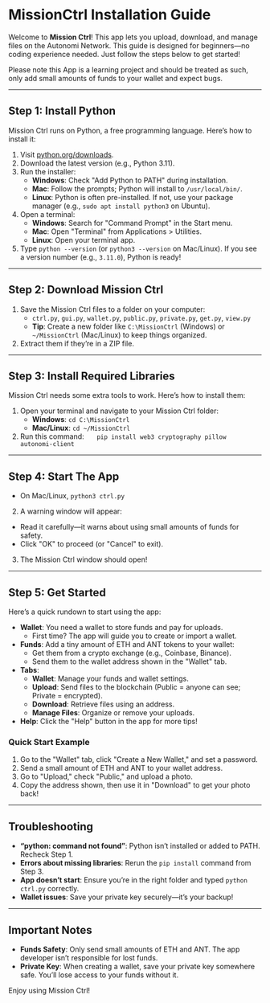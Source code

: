 # MissionCtrl Installation Guide

Welcome to **Mission Ctrl**! This app lets you upload, download, and manage files on the Autonomi Network. This guide is designed for beginners—no coding experience needed. Just follow the steps below to get started!

Please note this App is a learning project and should be treated as such, only add small amounts of funds to your wallet and expect bugs.

---

## Step 1: Install Python

Mission Ctrl runs on Python, a free programming language. Here’s how to install it:

1. Visit [python.org/downloads](https://www.python.org/downloads/).
2. Download the latest version (e.g., Python 3.11).
3. Run the installer:
   - **Windows**: Check "Add Python to PATH" during installation.
   - **Mac**: Follow the prompts; Python will install to `/usr/local/bin/`.
   - **Linux**: Python is often pre-installed. If not, use your package manager (e.g., `sudo apt install python3` on Ubuntu).
4. Open a terminal:
   - **Windows**: Search for "Command Prompt" in the Start menu.
   - **Mac**: Open "Terminal" from Applications > Utilities.
   - **Linux**: Open your terminal app.
5. Type `python --version` (or `python3 --version` on Mac/Linux). If you see a version number (e.g., `3.11.0`), Python is ready!

---

## Step 2: Download Mission Ctrl

1. Save the Mission Ctrl files to a folder on your computer:
   - `ctrl.py`, `gui.py`, `wallet.py`, `public.py`, `private.py`, `get.py`, `view.py`
   - **Tip**: Create a new folder like `C:\MissionCtrl` (Windows) or `~/MissionCtrl` (Mac/Linux) to keep things organized.
2. Extract them if they’re in a ZIP file.

---

## Step 3: Install Required Libraries

Mission Ctrl needs some extra tools to work. Here’s how to install them:

1. Open your terminal and navigate to your Mission Ctrl folder:
   - **Windows**: `cd C:\MissionCtrl`
   - **Mac/Linux**: `cd ~/MissionCtrl`
2. Run this command: `   pip install web3 cryptography pillow autonomi-client`

---

## Step 4: Start The App

- On Mac/Linux, `python3 ctrl.py`
2. A warning window will appear:
- Read it carefully—it warns about using small amounts of funds for safety.
- Click "OK" to proceed (or "Cancel" to exit).
3. The Mission Ctrl window should open!

---

## Step 5: Get Started

Here’s a quick rundown to start using the app:

- **Wallet**: You need a wallet to store funds and pay for uploads.
  - First time? The app will guide you to create or import a wallet.
- **Funds**: Add a tiny amount of ETH and ANT tokens to your wallet:
  - Get them from a crypto exchange (e.g., Coinbase, Binance).
  - Send them to the wallet address shown in the "Wallet" tab.
- **Tabs**:
  - **Wallet**: Manage your funds and wallet settings.
  - **Upload**: Send files to the blockchain (Public = anyone can see; Private = encrypted).
  - **Download**: Retrieve files using an address.
  - **Manage Files**: Organize or remove your uploads.
- **Help**: Click the "Help" button in the app for more tips!

### Quick Start Example
1. Go to the "Wallet" tab, click "Create a New Wallet," and set a password.
2. Send a small amount of ETH and ANT to your wallet address.
3. Go to "Upload," check "Public," and upload a photo.
4. Copy the address shown, then use it in "Download" to get your photo back!

---

## Troubleshooting

- **“python: command not found”**: Python isn’t installed or added to PATH. Recheck Step 1.
- **Errors about missing libraries**: Rerun the `pip install` command from Step 3.
- **App doesn’t start**: Ensure you’re in the right folder and typed `python ctrl.py` correctly.
- **Wallet issues**: Save your private key securely—it’s your backup!

---

## Important Notes

- **Funds Safety**: Only send small amounts of ETH and ANT. The app developer isn’t responsible for lost funds.
- **Private Key**: When creating a wallet, save your private key somewhere safe. You’ll lose access to your funds without it.

Enjoy using Mission Ctrl!
